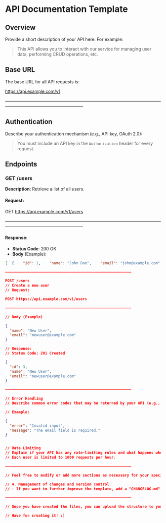 # API Documentation Template

## Overview

Provide a short description of your API here. For example:
> This API allows you to interact with our service for managing user data, performing CRUD operations, etc.

## Base URL

The base URL for all API requests is:

https://api.example.com/v1


—————————————————––—————————————————––—————————————————––


## Authentication

Describe your authentication mechanism (e.g., API key, OAuth 2.0):
> You must include an API key in the `Authorization` header for every request.

## Endpoints

### GET /users

**Description**: Retrieve a list of all users.

#### Request:

GET https://api.example.com/v1/users


—————————————————––—————————————————––—————————————————––



#### Response:

- **Status Code**: 200 OK
- **Body** (Example):
```json
[  {    "id": 1,    "name": "John Doe",    "email": "john@example.com"  },  {    "id": 2,    "name": "Jane Doe",    "email": "jane@example.com"  }]

—————————————————––—————————————————––—————————————————––

POST /users
// Create a new user
// Request:

POST https://api.example.com/v1/users

—————————————————––—————————————————––—————————————————––

// Body (Example)

{
  "name": "New User",
  "email": "newuser@example.com"
}

// Response:
// Status Code: 201 Created

{
  "id": 3,
  "name": "New User",
  "email": "newuser@example.com"
}

—————————————————––—————————————————––—————————————————––

// Error Handling
// Describe common error codes that may be returned by your API (e.g., 400 Bad Request, 401 Unauthorized, 404 Not Found, etc.).

// Example:

{
  "error": "Invalid input",
  "message": "The email field is required."
}


// Rate Limiting
// Explain if your API has any rate-limiting rules and what happens when the limit is exceeded.
// Each user is limited to 1000 requests per hour.

—————————————————––—————————————————––—————————————————––

// Feel free to modify or add more sections as necessary for your specific API!

// 4. Management of changes and version control
// - If you want to further improve the template, add a "CHANGELOG.md" to track changes to the API documentation.

—————————————————––—————————————————––—————————————————––

// Once you have created the files, you can upload the structure to your GitHub repository and customize the "README.md" so that other developers know how to use your template.

// Have fun creating it! :)






